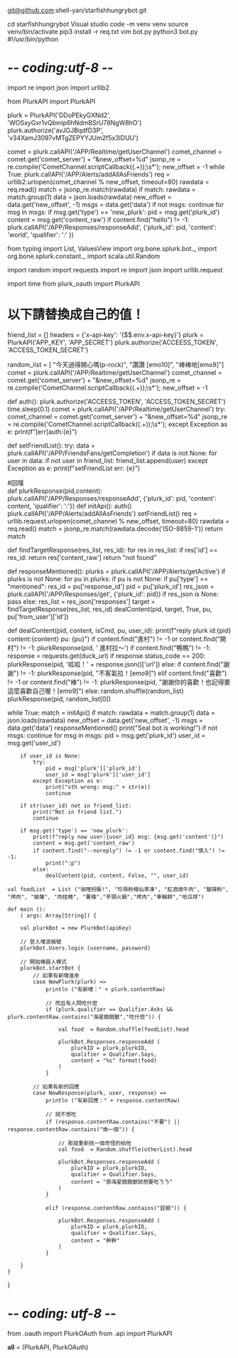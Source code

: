 git@github.com:shell-yan/starfishhungrybot.git

cd  starfishhungrybot 
Visual studio code -m venv venv 
source venv/bin/activate 
pip3 install -r req.txt 
vim bot.py 
python3 bot.py 
#!/usr/bin/python
# -*- coding:utf-8 -*-
 
import re
import json
import urllib2
 
from PlurkAPI import PlurkAPI
 
plurk = PlurkAPI('DDoPEkyGXNd2', 'WOSxyGxr1vQbmip6hNdmBSrU78NgW8hO')
plurk.authorize('avJGJBqdfD3P', 'v34XamJ3097vMTgZEPYYJUm2f5x3lDUU')

comet = plurk.callAPI('/APP/Realtime/getUserChannel')
comet_channel = comet.get('comet_server') + "&new_offset=%d"
jsonp_re = re.compile('CometChannel.scriptCallback\((.+)\);\s*');
new_offset = -1
while True:
    plurk.callAPI('/APP/Alerts/addAllAsFriends')
    req = urllib2.urlopen(comet_channel % new_offset, timeout=80)
    rawdata = req.read()
    match = jsonp_re.match(rawdata)
    if match:
        rawdata = match.group(1)
    data = json.loads(rawdata)
    new_offset = data.get('new_offset', -1)
    msgs = data.get('data')
    if not msgs:
        continue
    for msg in msgs:
        if msg.get('type') == 'new_plurk':
            pid = msg.get('plurk_id')
            content = msg.get('content_raw')
            if content.find("hello") != -1:
                plurk.callAPI('/APP/Responses/responseAdd',
                              {'plurk_id': pid,
                               'content': 'world',
                               'qualifier': ':' })

from typing import List, ValuesView
import org.bone.splurk.bot._
import org.bone.splurk.constant._
import scala.util.Random

import random
import requests
import re
import json
import urllib.request


import time
from plurk_oauth import PlurkAPI

# 以下請替換成自己的值！
friend_list = []
headers = {'x-api-key': '{$$.env.x-api-key}'}
plurk = PlurkAPI('APP_KEY', 'APP_SECRET')
plurk.authorize('ACCEESS_TOKEN', 'ACCESS_TOKEN_SECRET')

random_list = [ "今天過得開心嗎(p-rock)", "讚讚 [emo10]", "棒棒地[emo9]"]
comet = plurk.callAPI('/APP/Realtime/getUserChannel')
comet_channel = comet.get('comet_server') + "&new_offset=%d"
jsonp_re = re.compile('CometChannel.scriptCallback\((.+)\);\s*');
new_offset = -1

def auth():
    plurk.authorize('ACCEESS_TOKEN', 'ACCESS_TOKEN_SECRET')
    time.sleep(0.1)
    comet = plurk.callAPI('/APP/Realtime/getUserChannel')
    try:
        comet_channel = comet.get('comet_server') + "&new_offset=%d"
        jsonp_re = re.compile('CometChannel.scriptCallback\((.+)\);\s*');
    except Exception as e:
        print(f"[err]auth:{e}")


def setFriendList():
    try:
        data = plurk.callAPI('/APP/FriendsFans/getCompletion')
        if data is not None:
            for user in data:
                if not user in friend_list:
                    friend_list.append(user)
    except Exception as e:
        print(f"setFriendList err: {e}")

#回噗    
def plurkResponse(pid,content):
    plurk.callAPI('/APP/Responses/responseAdd', {'plurk_id': pid,
                                                 'content': content, 'qualifier': ':'})
def initApi():
    auth()
    plurk.callAPI('/APP/Alerts/addAllAsFriends')
    setFriendList()
    req = urllib.request.urlopen(comet_channel % new_offset, timeout=80)
    rawdata = req.read()
    match = jsonp_re.match(rawdata.decode('ISO-8859-1'))
    return match


def findTargetResponse(res_list, res_id):
    for res in res_list:
        if res['id'] == res_id:
            return res['content_raw']
    return "not found"


def responseMentioned():
    plurks = plurk.callAPI('/APP/Alerts/getActive')
    if plurks is not None:
        for pu in plurks:
            if pu is not None:
                if pu['type'] == "mentioned":
                    res_id = pu['response_id']
                    pid = pu['plurk_id']
                    res_json = plurk.callAPI('/APP/Responses/get', {'plurk_id': pid})
                    if res_json is None:
                        pass
                    else:
                        res_list = res_json['responses']
                        target = findTargetResponse(res_list, res_id)
                        dealContent(pid, target, True, pu, pu['from_user']['id'])


def dealContent(pid, content, isCmd, pu, user_id):
    print(f"reply plurk id:{pid} content:{content} pu: {pu}")
    if content.find("進村") != -1 or content.find("開村") != -1:
        plurkResponse(pid, ' 進村拉～')
    if content.find("鴨鴨") != -1:
        response = requests.get(duck_url)
        if response.status_code == 200:
            plurkResponse(pid, '呱呱！' + response.json()['url'])
    else:
        if content.find("謝謝") != -1:
            plurkResponse(pid, "不客氣拉！[emo9]")
        elif content.find("喜歡") != -1 or content.find("棒") != -1:
            plurkResponse(pid, "謝謝你的喜歡！也記得要這麼喜歡自己喔！[emo9]")
        else:
            random.shuffle(random_list)
            plurkResponse(pid, random_list[0])

            
while True:
    match = initApi()
    if match:
        rawdata = match.group(1)
    data = json.loads(rawdata)
    new_offset = data.get('new_offset', -1)
    msgs = data.get('data')
    responseMentioned()
    print("Seal bot is working!")
    if not msgs:
        continue
    for msg in msgs:
        pid = msg.get('plurk_id')
        user_id = msg.get('user_id')

        if user_id is None:
            try:
                pid = msg['plurk']['plurk_id']
                user_id = msg['plurk']['user_id']
            except Exception as e:
                print("sth wrong: msg:" + str(e))
                continue

        if str(user_id) not in friend_list:
            print("Not in friend list.")
            continue

        if msg.get('type') == 'new_plurk':
            print(f"reply now user:{user_id} msg: {msg.get('content')}")
            content = msg.get('content_raw')
            if content.find("--noreply") != -1 or content.find("慎入") != -1:
                print(":p")
            else:
                dealContent(pid, content, False, "", user_id)

    val foodList  = List ("咖哩扮飯!", "珍珠粉條仙草凍", "紅酒燉牛肉", "酸辣粉", "烤肉", "披薩", "肉桂捲", "薯條","芋頭火鍋","烤肉","車輪餅","地瓜球")

    def main (): 
        ( args: Array[String]) {
        
        val plurkBot = new PlurkBot(apiKey)

        // 登入噗浪帳號
        plurkBot.Users.login (username, password)

        // 開始機器人模式
        plurkBot.startBot {
            // 如果有新噗進來
            case NewPlurk(plurk) => 
                println ("有新噗：" + plurk.contentRaw)

                // 而且有人問吃什麼
                if (plurk.qualifier == Qualifier.Asks && plurk.contentRaw.contains("海星餓餓獸","吃什麼")) {
                
                    val food  = Random.shuffle(foodList).head

                    plurkBot.Responses.responseAdd (
                        plurkID = plurk.plurkID,
                        qualifier = Qualifier.Says,
                        content = "%s" format(food)
                    )
                }

            // 如果有新的回應
            case NewResponse(plurk, user, response) => 
                println ("有新回應：" + response.contentRaw)

                // 說不想吃
                if (response.contentRaw.contains("不要") || response.contentRaw.contains("換一個")) {

                    // 那就重新挑一個奇怪的給他
                    val food  = Random.shuffle(otherList).head

                    plurkBot.Responses.responseAdd (
                        plurkID = plurk.plurkID,
                        qualifier = Qualifier.Says,
                        content = "那海星餓餓獸說想要吃ㄋㄋ"
                    )
                }

                elif (response.contentRaw.contains("屁眼")) {

                    plurkBot.Responses.responseAdd (
                        plurkID = plurk.plurkID,
                        qualifier = Qualifier.Says,
                        content = "幹幹" 
                    )
                }

        }
    }
}

# -*- coding: utf-8 -*-
from .oauth import PlurkOAuth
from .api import PlurkAPI

__all__ = (PlurkAPI, PlurkOAuth)
